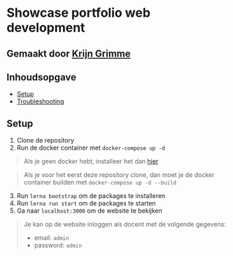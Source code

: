 # Showcase portfolio web development 
## Gemaakt door [Krijn Grimme](https://www.linkedin.com/in/krijn-grimme-825621226/)

## Inhoudsopgave
- [Setup](#setup)
- [Troubleshooting](#troubleshooting)

## Setup
1. Clone de repository
2. Run de docker container met `docker-compose up -d`
  > Als je geen docker hebt, installeer het dan [hier](https://docs.docker.com/get-docker/)
  
  >Als je voor het eerst deze repository clone, dan moet je de docker container builden met `docker-compose up -d --build`
3. Run `lerna bootstrap` om de packages te installeren 
4. Run `lerna run start` om de packages te starten
5. Ga naar `localhost:3000` om de website te bekijken
  > Je kan op de website inloggen als docent met de volgende gegevens:
  > - email: `admin`
  > - password: `admin`